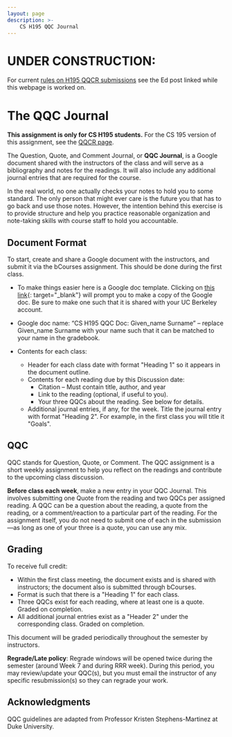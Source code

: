 ```yaml
---
layout: page
description: >-
    CS H195 QQC Journal
---
```


# UNDER CONSTRUCTION: 
For current [rules on H195 QQCR submissions](https://edstem.org/us/courses/66531/discussion/5269602) see the Ed post linked while this webpage is worked on.

# The QQC Journal

**This assignment is only for CS H195 students.** For the CS 195 version of this assignment, see the [QQCR page]({{site.baseurl}}qqcr).

The Question, Quote, and Comment Journal, or **QQC Journal**, is a Google document shared with the instructors of the class and will serve as a bibliography and notes for the readings. It will also include any additional journal entries that are required for the course.

In the real world, no one actually checks your notes to hold you to some standard. The only person that might ever care is the future you that has to go back and use those notes. However, the intention behind this exercise is to provide structure and help you practice reasonable organization and note-taking skills with course staff to hold you accountable.

## Document Format

To start, create and share a Google document with the instructors, and submit it via the bCourses assignment. This should be done during the first class.

* To make things easier here is a Google doc template. Clicking on [this link](https://docs.google.com/document/d/1hnrH7fPt_22b1v-fYKI6VQjNbjzsvmBBoxuAIW8VMdk/copy){: target="_blank"} will prompt you to make a copy of the Google doc. Be sure to make one such that it is shared with your UC Berkeley account.
* Google doc name: “CS H195 QQC Doc: Given_name Surname” – replace Given_name Surname with your name such that it can be matched to your name in the gradebook.

* Contents for each class:
  * Header for each class date with format "Heading 1" so it appears in the document outline.
  * Contents for each reading due by this Discussion date:
    * Citation – Must contain title, author, and year
    * Link to the reading (optional, if useful to you).
    * Your three QQCs about the reading. See below for details.
  * Additional journal entries, if any, for the week. Title the journal entry with format "Heading 2". For example, in the first class you will title it "Goals".

## QQC
QQC stands for Question, Quote, or Comment. The QQC assignment is a short weekly assignment to help you reflect on the readings and contribute to the upcoming class discussion.

**Before class each week**, make a new entry in your QQC Journal. This involves submitting one Quote from the reading and two QQCs per assigned reading. A QQC can be a question about the reading, a quote from the reading, or a comment/reaction to a particular part of the reading. For the assignment itself, you do not need to submit one of each in the submission—as long as one of your three is a quote, you can use any mix.

## Grading
To receive full credit:
* Within the first class meeting, the document exists and is shared with instructors; the document also is submitted through bCourses.
* Format is such that there is a "Heading 1" for each class.
* Three QQCs exist for each reading, where at least one is a quote. Graded on completion.
* All additional journal entries exist as a "Header 2" under the corresponding class. Graded on completion.

This document will be graded periodically throughout the semester by instructors.

**Regrade/Late policy**: Regrade windows will be opened twice during the semester (around Week 7 and during RRR week). During this period, you may review/update your QQC(s), but you must email the instructor of any specific resubmission(s) so they can regrade your work.

## Acknowledgments

QQC guidelines are adapted from Professor Kristen Stephens-Martinez at Duke University.
